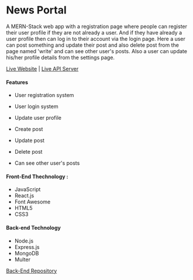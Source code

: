 # News Portal

A MERN-Stack web app with a registration page where people can register their user profile if they are not already a user. And if they have already a user profile then can log in to their account via the login page. Here a user can post something and update their post and also delete post from the page named 'write' and can see other user's posts. Also a user can update his/her profile details from the settings page.

[Live Website](https://news-portal1.netlify.app/) | [Live API Server](https://news-portal-server-nazmus-sakibb.vercel.app/)

#### Features

- User registration system

- User login system

- Update user profile

- Create post

- Update post

- Delete post

- Can see other user's posts

#### Front-End Thechnology :

- JavaScript
- React.js
- Font Awesome
- HTML5
- CSS3

#### Back-end Technology

- Node.js
- Express.js
- MongoDB
- Multer

[Back-End Repository](https://github.com/nazmus-sakibb/news-portal-server)
